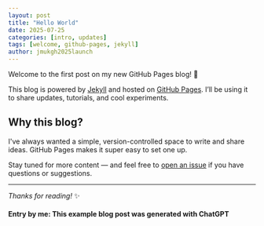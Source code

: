 ```yaml
---
layout: post
title: "Hello World"
date: 2025-07-25
categories: [intro, updates]
tags: [welcome, github-pages, jekyll]
author: jmukgh2025launch
---
```


Welcome to the first post on my new GitHub Pages blog! 🎉

This blog is powered by [Jekyll](https://jekyllrb.com) and hosted on [GitHub Pages](https://pages.github.com). I’ll be using it to share updates, tutorials, and cool experiments.

## Why this blog?

I've always wanted a simple, version-controlled space to write and share ideas. GitHub Pages makes it super easy to set one up.

Stay tuned for more content — and feel free to [open an issue](https://github.com/yourusername/your-repo/issues) if you have questions or suggestions.

---

_Thanks for reading!_ ✨

#### Entry by me: This example blog post was generated with ChatGPT
